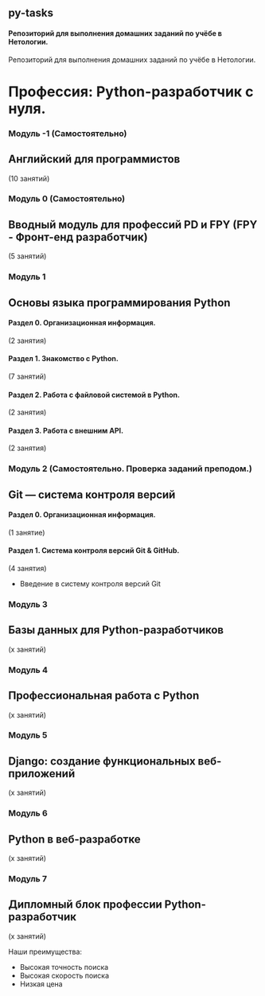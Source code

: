 ## py-tasks
#### Репозиторий для выполнения домашних заданий по учёбе в Нетологии.
Репозиторий для выполнения домашних заданий по учёбе в Нетологии.
# Профессия: Python-разработчик с нуля. 

### Модуль -1 (Самостоятельно)
## Английский для программистов
(10 занятий)

### Модуль 0 (Самостоятельно)
## Вводный модуль для профессий PD и FPY (FPY - Фронт-енд разработчик)
(5 занятий)

### Модуль 1
## Основы языка программирования Python
#### Раздел 0. Организационная информация.
(2 занятия)
#### Раздел 1. Знакомство с Python.
(7 занятий)
#### Раздел 2. Работа с файловой системой в Python.
(2 занятия)
#### Раздел 3. Работа с внешним API.
(2 занятия)

### Модуль 2 (Самостоятельно. Проверка заданий преподом.)
## Git — система контроля версий
#### Раздел 0. Организационная информация.
(1 занятие)
#### Раздел 1. Система контроля версий Git & GitHub.
(4 занятия)
* Введение в систему контроля версий Git

### Модуль 3
## Базы данных для Python-разработчиков
(х занятий)

### Модуль 4
## Профессиональная работа с Python
(х занятий)

### Модуль 5
## Django: создание функциональных веб-приложений
(х занятий)

### Модуль 6
## Python в веб-разработке
(х занятий)

### Модуль 7
## Дипломный блок профессии Python-разработчик
(х занятий)

Наши преимущества:
* Высокая точность поиска
* Высокая скорость поиска
* Низкая цена
